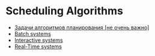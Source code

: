 # Scheduling Algorithms
- [Задачи алгоритмов планирования [не очень важно]](goals.md)
- [Batch systems](batch.md)
- [Interactive systems](interactive.md)
- [Real-Time systems](real-time.md)  
